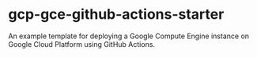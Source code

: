 # gcp-gce-github-actions-starter
An example template for deploying a Google Compute Engine instance on Google Cloud Platform using GitHub Actions.
